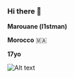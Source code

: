### Hi there 👋


**Marouane (l1stman)** 

**Morocco** 🇲🇦

**17yo**

![Alt text](https://spotify-recently-played-readme.vercel.app/api?user=5cqgqne50aicudjnwmvl9m2as)
